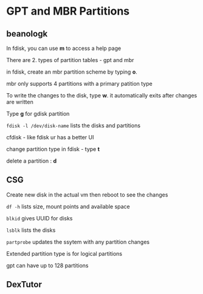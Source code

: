 # GPT and MBR Partitions

## beanologk

In fdisk, you can use **m** to access a help page 

There are 2. types of partition tables - gpt and mbr 

in fdisk, create an mbr partition scheme by typing **o**. 

mbr only supports 4 partitions with a primary patition type

To write the changes to the disk, type **w**. it automatically exits after changes are written 

Type **g** for gdisk partition

`fdisk -l /dev/disk-name` lists the disks and partitions 

cfdisk - like fdisk ur has a better UI 

change partition type in fdisk - type **t** 

delete a partition : **d** 

## CSG 

Create new disk in the actual vm then reboot to see the changes 

`df -h` lists size, mount points and available space 

`blkid` gives UUID for disks

`lsblk` lists the disks

`partprobe` updates the ssytem with any partition changes 

Extended partition type is for logical partitions 

gpt can have up to 128 partitions

## DexTutor 





